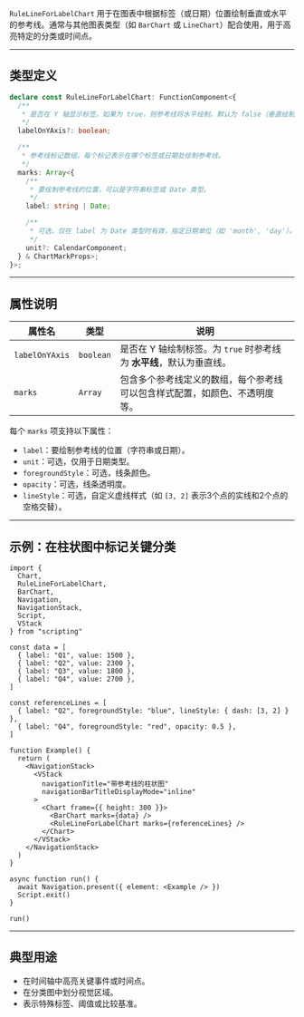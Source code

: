 `RuleLineForLabelChart` 用于在图表中根据标签（或日期）位置绘制垂直或水平的参考线。通常与其他图表类型（如 `BarChart` 或 `LineChart`）配合使用，用于高亮特定的分类或时间点。

---

## 类型定义

```ts
declare const RuleLineForLabelChart: FunctionComponent<{
  /**
   * 是否在 Y 轴显示标签。如果为 true，则参考线将水平绘制。默认为 false（垂直绘制）。
   */
  labelOnYAxis?: boolean;

  /**
   * 参考线标记数组，每个标记表示在哪个标签或日期处绘制参考线。
   */
  marks: Array<{
    /**
     * 要绘制参考线的位置，可以是字符串标签或 Date 类型。
     */
    label: string | Date;

    /**
     * 可选，仅在 label 为 Date 类型时有效，指定日期单位（如 'month', 'day'）。
     */
    unit?: CalendarComponent;
  } & ChartMarkProps>;
}>;
```

---

## 属性说明

| 属性名            | 类型        | 说明                                         |
| -------------- | --------- | ------------------------------------------ |
| `labelOnYAxis` | `boolean` | 是否在 Y 轴绘制标签。为 `true` 时参考线为 **水平线**，默认为垂直线。 |
| `marks`        | `Array`   | 包含多个参考线定义的数组，每个参考线可以包含样式配置，如颜色、不透明度等。      |

每个 `marks` 项支持以下属性：

* `label`：要绘制参考线的位置（字符串或日期）。
* `unit`：可选，仅用于日期类型。
* `foregroundStyle`：可选，线条颜色。
* `opacity`：可选，线条透明度。
* `lineStyle`：可选，自定义虚线样式（如 `[3, 2]` 表示3个点的实线和2个点的空格交替）。

---

## 示例：在柱状图中标记关键分类

```tsx
import {
  Chart,
  RuleLineForLabelChart,
  BarChart,
  Navigation,
  NavigationStack,
  Script,
  VStack
} from "scripting"

const data = [
  { label: "Q1", value: 1500 },
  { label: "Q2", value: 2300 },
  { label: "Q3", value: 1800 },
  { label: "Q4", value: 2700 },
]

const referenceLines = [
  { label: "Q2", foregroundStyle: "blue", lineStyle: { dash: [3, 2] } },
  { label: "Q4", foregroundStyle: "red", opacity: 0.5 },
]

function Example() {
  return (
    <NavigationStack>
      <VStack
        navigationTitle="带参考线的柱状图"
        navigationBarTitleDisplayMode="inline"
      >
        <Chart frame={{ height: 300 }}>
          <BarChart marks={data} />
          <RuleLineForLabelChart marks={referenceLines} />
        </Chart>
      </VStack>
    </NavigationStack>
  )
}

async function run() {
  await Navigation.present({ element: <Example /> })
  Script.exit()
}

run()
```

---

## 典型用途

* 在时间轴中高亮关键事件或时间点。
* 在分类图中划分视觉区域。
* 表示特殊标签、阈值或比较基准。
